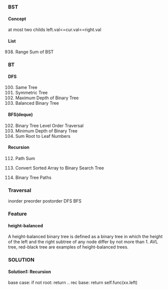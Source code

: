 ### BST
#### Concept
at most two childs
left.val<=cur.val<=right.val

#### List
938. Range Sum of BST

### BT
#### DFS
100. Same Tree
101. Symmetric Tree
104. Maximum Depth of Binary Tree
110. Balanced Binary Tree
#### BFS(deque)
102. Binary Tree Level Order Traversal
111. Minimum Depth of Binary Tree
129. Sum Root to Leaf Numbers
#### Recursion
112. Path Sum




108. Convert Sorted Array to Binary Search Tree


257. Binary Tree Paths



### Traversal
inorder
preorder
postorder
DFS 
BFS

### Feature
#### height-balanced
A height-balanced binary tree is defined as a binary tree in which the height of the left and the right subtree of any node differ by not more than 1. AVL tree, red-black tree are examples of height-balanced trees.


### SOLUTION
#### Solution1: Recursion
base case: if not root: return ..
rec base: return self.func(xx.left)